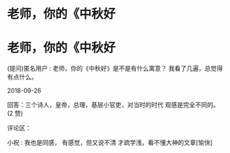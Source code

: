 # 老师，你的《中秋好

# 老师，你的《中秋好

(提问)匿名用户 : 老师，你的《中秋好》是不是有什么寓意？ 我看了几遍，总觉得有点什么。

2018-09-26

回答：三个诗人，皇帝，总理，基层小官吏，对当时的时代 观感是完全不同的。(2 赞)

评论区：

小祝 : 我也是同感， 有感觉，但又说不清 才疏学浅，看不懂大神的文章[愉快]